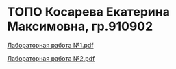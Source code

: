 # ТОПО Косарева Екатерина Максимовна, гр.910902

[Лабораторная работа №1.pdf](https://github.com/ksrvv/TOPO/files/7963182/1.pdf)

[Лабораторная работа №2.pdf](https://github.com/ksrvv/TOPO/files/7976516/2.pdf)
